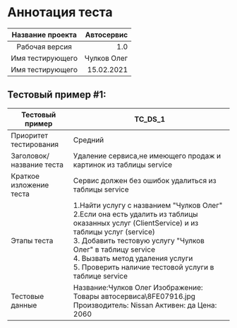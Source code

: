 # Аннотация теста
Название проекта | Автосервис
:---:|---:
Рабочая версия | 1.0
Имя тестирующего| Чулков Олег
Имя тестирующего |15.02.2021
 
## Тестовый пример #1:
Тестовый пример | TC_DS_1
---|---
Приоритет тестирования | Средний
Заголовок/название теста | Удаление сервиса,не имеющего продаж и картинок из таблицы service 
Краткое изложение теста |   Сервис должен без ошибок удалиться из таблицы service
Этапы теста |    1.Найти услугу с названием "Чулков Олег" <br> 2.Если она есть удалить из таблицы оказанных услуг (ClientService) и из таблицы услуг (service) <br> 3. Добавить тестовую услугу "Чулков Олег" в таблицу service <br> 4. Вызвать метод удаления услуги <br> 5. Проверить наличие тестовой услуги в таблице service 
Тестовые данные | Название:Чулков Олег Изображение: Товары автосервиса\8FE07916.jpg  Производитель: Nissan Активен: да  Цена: 2060
                  

